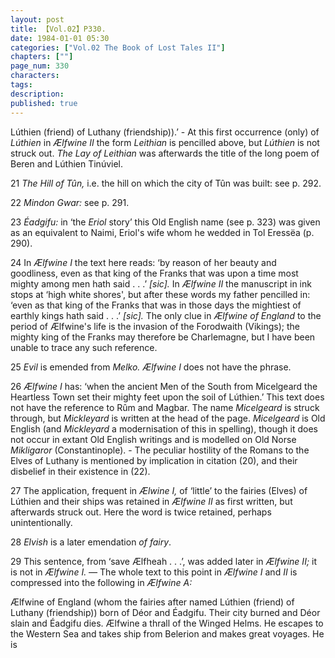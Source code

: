 ```yaml
---
layout: post
title: 【Vol.02】P330.
date: 1984-01-01 05:30
categories: ["Vol.02 The Book of Lost Tales II"]
chapters: [""]
page_num: 330
characters: 
tags: 
description: 
published: true
---
```


<p style="text-indent: 0;">
Lúthien (friend) of Luthany (friendship)).’ - At this first occurrence (only) of <I>Lúthien</I> in <I>Ælfwine II</I> the form <I>Leithian</I> is pencilled above, but <I>Lúthien</I> is not struck out. <I>The Lay of Leithian</I> was afterwards the title of the long poem of Beren and Lúthien Tinúviel.
</p>

21   <I>The Hill of Tûn,</I> i.e. the hill on which the city of Tûn was built: see p. 292.

22   <I>Mindon Gwar:</I> see p. 291.

23   <I>Éadgifu:</I> in ‘the <I>Eriol</I> story’ this Old English name (see p. 323) was given as an equivalent to Naimi, Eriol's wife whom he wedded in Tol Eressëa (p. 290).

24   In <I>Ælfwine I</I> the text here reads: ‘by reason of her beauty and goodliness, even as that king of the Franks that was upon a time most mighty among men hath said . . .’ <I>[sic].</I> In <I>Ælfwine II</I> the manuscript in ink stops at ‘high white shores', but after these words my father pencilled in: ‘even as that king of the Franks that was in those days the mightiest of earthly kings hath said . . .’ <I>[sic].</I> The only clue in <I>Ælfwine of England</I> to the period of Ælfwine's life is the invasion of the Forodwaith (Vikings); the mighty king of the Franks may therefore be Charlemagne, but I have been unable to trace any such reference.

25   <I>Evil</I> is emended from <I>Melko. Ælfwine I</I> does not have the phrase.

26   <I>Ælfwine I</I> has: ‘when the ancient Men of the South from Micelgeard the Heartless Town set their mighty feet upon the soil of Lúthien.’ This text does not have the reference to Rûm and Magbar. The name <I>Micelgeard</I> is struck through, but <I>Mickleyard</I> is written at the head of the page. <I>Micelgeard</I> is Old English (and <I>Mickleyard</I> a modernisation of this in spelling), though it does not occur in extant Old English writings and is modelled on Old Norse <I>Mikligaror</I> (Constantinople). - The peculiar hostility of the Romans to the Elves of Luthany is mentioned by implication in citation (20), and their disbelief in their existence in (22).

27   The application, frequent in <I>Ælwine I,</I> of ‘little’ to the fairies (Elves) of Lúthien and their ships was retained in <I>Ælfwine II</I> as first written, but afterwards struck out. Here the word is twice retained, perhaps unintentionally.

28   <I>Elvish</I> is a later emendation <I>of fairy</I>.

29   This sentence, from ‘save Ælfheah . . .’, was added later in <I>Ælfwine II;</I> it is not in <I>Ælfwine I. —</I> The whole text to this point in <I>Ælfwine I</I> and <I>II</I> is compressed into the following in <I>Ælfwine A:</I>

Ælfwine of England (whom the fairies after named Lúthien (friend) of Luthany (friendship)) born of Déor and Éadgifu. Their city burned and Déor slain and Éadgifu dies. Ælfwine a thrall of the Winged Helms. He escapes to the Western Sea and takes ship from Belerion and makes great voyages. He is

